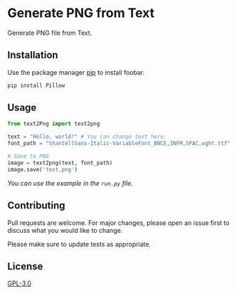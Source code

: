 # Generate PNG from Text
Generate PNG file from Text.

## Installation

Use the package manager [pip](https://pip.pypa.io/en/stable/) to install foobar.

```bash
pip install Pillow
```

## Usage

```python
from text2Png import text2png

text = "Hello, world!" # You can change text here.
font_path = "ShantellSans-Italic-VariableFont_BNCE,INFM,SPAC,wght.ttf" # You can change font here.

# Save to PNG
image = text2png(text, font_path)
image.save('text.png')
```

*You can use the example in the ```run.py``` file.*

## Contributing

Pull requests are welcome. For major changes, please open an issue first
to discuss what you would like to change.

Please make sure to update tests as appropriate.

## License

[GPL-3.0](https://choosealicense.com/licenses/gpl-3.0/)
